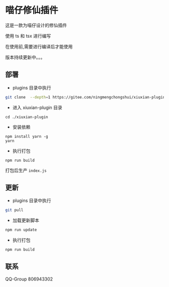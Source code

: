 # 喵仔修仙插件

这是一款为喵仔设计的修仙插件

使用 ts 和 tsx 进行编写

在使用前,需要进行编译后才能使用

版本持续更新中。。。

## 部署

- plugins 目录中执行

```sh
git clone  --depth=1 https://gitee.com/ningmengchongshui/xiuxian-plugin.git
```

- 进入 xiuxian-plugin 目录

```
cd ./xiuxian-plugin
```

- 安装依赖

```
npm install yarn -g
yarn
```

- 执行打包

```
npm run build
```

打包后生产 `index.js`

## 更新

- plugins 目录中执行

```sh
git pull
```

- 加载更新脚本

```sh
npm run update
```

- 执行打包

```sh
npm run build
```

## 联系

QQ-Group 806943302
